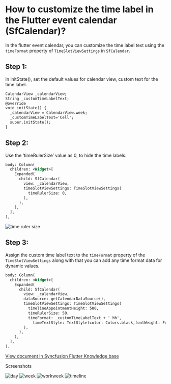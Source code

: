 # How to customize the time label in the Flutter event calendar (SfCalendar)?

In the flutter event calendar, you can customize the time label text using the `timeFormat` property of `TimeSlotViewSettings` in `SfCalendar`.

## Step 1:
In initState(), set the default values for calendar view, custom text for the time label.

```xml
CalendarView _calendarView;
String _customTimeLabelText;
@override
void initState() {
  _calendarView = CalendarView.week;
  _customTimeLabelText='Cell';
  super.initState();
}
```

## Step 2:
Use the ‘timeRulerSize’ value as 0, to hide the time labels.

```xml
body: Column(
  children: <Widget>[
    Expanded(
      child: SfCalendar(
        view: _calendarView,
        timeSlotViewSettings: TimeSlotViewSettings(
          timeRulerSize: 0,
        ),
      ),
    ),
  ],
),
```
![time ruler size](http://www.syncfusion.com/uploads/user/kb/flut/flut-671/flut-671_img1.png)

## Step 3:
Assign the custom time label text to the `timeFormat` property of the `TimeSlotViewSettings` along with that you can add any time format data for dynamic values.

```xml
body: Column(
  children: <Widget>[
    Expanded(
      child: SfCalendar(
        view: _calendarView,
        dataSource: getCalendarDataSource(),
        timeSlotViewSettings: TimeSlotViewSettings(
          timelineAppointmentHeight: 500,
          timeRulerSize: 50,
          timeFormat: _customTimeLabelText + ' hh',
            timeTextStyle: TextStyle(color: Colors.black,fontWeight: FontWeight.bold)
        ),
      ),
    ),
  ],
),
```
[View document in Syncfusion Flutter Knowledge base](https://www.syncfusion.com/kb/11008/how-to-customize-the-time-label-in-the-flutter-event-calendar-sfcalendar)

Screenshots

![day](http://www.syncfusion.com/uploads/user/kb/flut/flut-671/flut-671_img2.png)
![week](http://www.syncfusion.com/uploads/user/kb/flut/flut-671/flut-671_img3.png)
![workweek](http://www.syncfusion.com/uploads/user/kb/flut/flut-671/flut-671_img4.png)
![timeline](http://www.syncfusion.com/uploads/user/kb/flut/flut-671/flut-671_img5.png)
